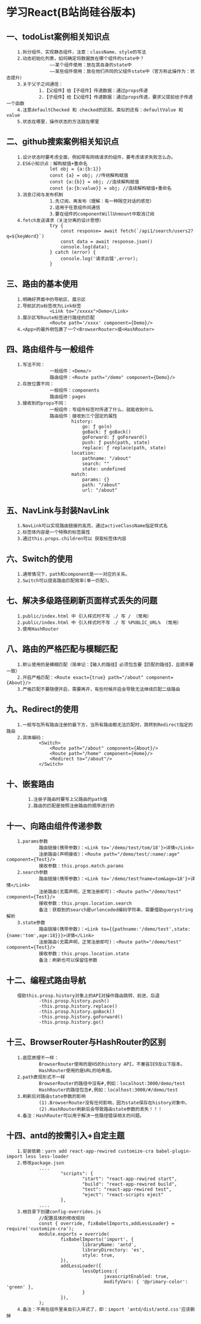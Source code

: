 # 学习React(B站尚硅谷版本)
## 一、todoList案例相关知识点
		1.拆分组件、实现静态组件，注意：className、style的写法
		2.动态初始化列表，如何确定将数据放在哪个组件的state中？
					——某个组件使用：放在其自身的state中
					——某些组件使用：放在他们共同的父组件state中（官方称此操作为：状态提升）
		3.关于父子之间通信：
				1.【父组件】给【子组件】传递数据：通过props传递
				2.【子组件】给【父组件】传递数据：通过props传递，要求父提前给子传递一个函数
		4.注意defaultChecked 和 checked的区别，类似的还有：defaultValue 和 value
		5.状态在哪里，操作状态的方法就在哪里
		
## 二、github搜索案例相关知识点
		1.设计状态时要考虑全面，例如带有网络请求的组件，要考虑请求失败怎么办。
		2.ES6小知识点：解构赋值+重命名
					let obj = {a:{b:1}}
					const {a} = obj; //传统解构赋值
					const {a:{b}} = obj; //连续解构赋值
					const {a:{b:value}} = obj; //连续解构赋值+重命名
		3.消息订阅与发布机制
					1.先订阅，再发布（理解：有一种隔空对话的感觉）
					2.适用于任意组件间通信
					3.要在组件的componentWillUnmount中取消订阅
		4.fetch发送请求（关注分离的设计思想）
					try {
						const response= await fetch(`/api1/search/users2?q=${keyWord}`)
						const data = await response.json()
						console.log(data);
					} catch (error) {
						console.log('请求出错',error);
					}
					
## 三、路由的基本使用
        1.明确好界面中的导航区、展示区
        2.导航区的a标签改为Link标签
                    <Link to="/xxxxx">Demo</Link>
        3.展示区写Route标签进行路径的匹配
                    <Route path='/xxxx' component={Demo}/>
        4.<App>的最外侧包裹了一个<BrowserRouter>或<HashRouter>
        
## 四、路由组件与一般组件
        1.写法不同：
                    一般组件：<Demo/>
                    路由组件：<Route path="/demo" component={Demo}/>
        2.存放位置不同：
                    一般组件：components
                    路由组件：pages
        3.接收到的props不同：
                    一般组件：写组件标签时传递了什么，就能收到什么
                    路由组件：接收到三个固定的属性
                            history:
                                go: ƒ go(n)
                                goBack: ƒ goBack()
                                goForward: ƒ goForward()
                                push: ƒ push(path, state)
                                replace: ƒ replace(path, state)
                            location:
                                pathname: "/about"
                                search: ""
                                state: undefined
                            match:
                                params: {}
                                path: "/about"
                                url: "/about"        
## 五、NavLink与封装NavLink
        1.NavLink可以实现路由链接的高亮，通过activeClassName指定样式名
        2.标签体内容是一个特殊的标签属性
        3.通过this.props.children可以 获取标签体内容
        
## 六、Switch的使用
        1.通常情况下，path和component是一一对应的关系。
        2.Switch可以提高路由匹配效率(单一匹配)。
				
								
## 七、解决多级路径刷新页面样式丢失的问题
        1.public/index.html 中 引入样式时不写 ./ 写 / （常用）
        2.public/index.html 中 引入样式时不写 ./ 写 %PUBLIC_URL% （常用）
        3.使用HashRouter			

## 八、路由的严格匹配与模糊匹配
        1.默认使用的是模糊匹配（简单记：【输入的路径】必须包含要【匹配的路径】，且顺序要一致）
        2.开启严格匹配：<Route exact={true} path="/about" component={About}/>
        3.严格匹配不要随便开启，需要再开，有些时候开启会导致无法继续匹配二级路由
     
## 九、Redirect的使用	
        1.一般写在所有路由注册的最下方，当所有路由都无法匹配时，跳转到Redirect指定的路由
        2.具体编码：
                <Switch>
                    <Route path="/about" component={About}/>
                    <Route path="/home" component={Home}/>
                    <Redirect to="/about"/>
                </Switch>
## 十、嵌套路由
            1.注册子路由时要写上父路由的path值
            2.路由的匹配是按照注册路由的顺序进行的
## 十一、向路由组件传递参数
        1.params参数
                路由链接(携带参数)：<Link to='/demo/test/tom/18'}>详情</Link>
                注册路由(声明接收)：<Route path="/demo/test/:name/:age" component={Test}/>
                接收参数：this.props.match.params
        2.search参数
                路由链接(携带参数)：<Link to='/demo/test?name=tom&age=18'}>详情</Link>
                注册路由(无需声明，正常注册即可)：<Route path="/demo/test" component={Test}/>
                接收参数：this.props.location.search
                备注：获取到的search是urlencoded编码字符串，需要借助querystring解析
        3.state参数
                路由链接(携带参数)：<Link to={{pathname:'/demo/test',state:{name:'tom',age:18}}}>详情</Link>
                注册路由(无需声明，正常注册即可)：<Route path="/demo/test" component={Test}/>
                接收参数：this.props.location.state
                备注：刷新也可以保留住参数
## 十二、编程式路由导航
        借助this.prosp.history对象上的API对操作路由跳转、前进、后退
                -this.prosp.history.push()
                -this.prosp.history.replace()
                -this.prosp.history.goBack()
                -this.prosp.history.goForward()
                -this.prosp.history.go()                                
## 十三、BrowserRouter与HashRouter的区别
        1.底层原理不一样：
                BrowserRouter使用的是H5的history API，不兼容IE9及以下版本。
                HashRouter使用的是URL的哈希值。
        2.path表现形式不一样
                BrowserRouter的路径中没有#,例如：localhost:3000/demo/test
                HashRouter的路径包含#,例如：localhost:3000/#/demo/test
        3.刷新后对路由state参数的影响
                (1).BrowserRouter没有任何影响，因为state保存在history对象中。
                (2).HashRouter刷新后会导致路由state参数的丢失！！！
        4.备注：HashRouter可以用于解决一些路径错误相关的问题。                        
## 十四、antd的按需引入+自定主题
        1.安装依赖：yarn add react-app-rewired customize-cra babel-plugin-import less less-loader
        2.修改package.json
                ....
                        "scripts": {
                                "start": "react-app-rewired start",
                                "build": "react-app-rewired build",
                                "test": "react-app-rewired test",
                                "eject": "react-scripts eject"
                        },
                ....
        3.根目录下创建config-overrides.js
                //配置具体的修改规则
                const { override, fixBabelImports,addLessLoader} = require('customize-cra');
                module.exports = override(
                        fixBabelImports('import', {
                                libraryName: 'antd',
                                libraryDirectory: 'es',
                                style: true,
                        }),
                        addLessLoader({
                                lessOptions:{
                                        javascriptEnabled: true,
                                        modifyVars: { '@primary-color': 'green' },
                                }
                        }),
                );
        4.备注：不用在组件里亲自引入样式了，即：import 'antd/dist/antd.css'应该删掉        